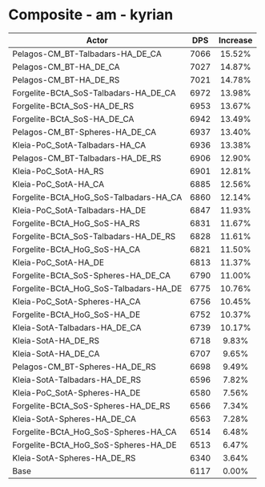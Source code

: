 # Composite - am - kyrian
| Actor | DPS | Increase |
|---|:---:|:---:|
|Pelagos-CM_BT-Talbadars-HA_DE_CA|7066|15.52%|
|Pelagos-CM_BT-HA_DE_CA|7027|14.87%|
|Pelagos-CM_BT-HA_DE_RS|7021|14.78%|
|Forgelite-BCtA_SoS-Talbadars-HA_DE_CA|6972|13.98%|
|Forgelite-BCtA_SoS-HA_DE_RS|6953|13.67%|
|Forgelite-BCtA_SoS-HA_DE_CA|6942|13.49%|
|Pelagos-CM_BT-Spheres-HA_DE_CA|6937|13.40%|
|Kleia-PoC_SotA-Talbadars-HA_CA|6936|13.38%|
|Pelagos-CM_BT-Talbadars-HA_DE_RS|6906|12.90%|
|Kleia-PoC_SotA-HA_RS|6901|12.81%|
|Kleia-PoC_SotA-HA_CA|6885|12.56%|
|Forgelite-BCtA_HoG_SoS-Talbadars-HA_CA|6860|12.14%|
|Kleia-PoC_SotA-Talbadars-HA_DE|6847|11.93%|
|Forgelite-BCtA_HoG_SoS-HA_RS|6831|11.67%|
|Forgelite-BCtA_SoS-Talbadars-HA_DE_RS|6828|11.61%|
|Forgelite-BCtA_HoG_SoS-HA_CA|6821|11.50%|
|Kleia-PoC_SotA-HA_DE|6813|11.37%|
|Forgelite-BCtA_SoS-Spheres-HA_DE_CA|6790|11.00%|
|Forgelite-BCtA_HoG_SoS-Talbadars-HA_DE|6775|10.76%|
|Kleia-PoC_SotA-Spheres-HA_CA|6756|10.45%|
|Forgelite-BCtA_HoG_SoS-HA_DE|6752|10.37%|
|Kleia-SotA-Talbadars-HA_DE_CA|6739|10.17%|
|Kleia-SotA-HA_DE_RS|6718|9.83%|
|Kleia-SotA-HA_DE_CA|6707|9.65%|
|Pelagos-CM_BT-Spheres-HA_DE_RS|6698|9.49%|
|Kleia-SotA-Talbadars-HA_DE_RS|6596|7.82%|
|Kleia-PoC_SotA-Spheres-HA_DE|6580|7.56%|
|Forgelite-BCtA_SoS-Spheres-HA_DE_RS|6566|7.34%|
|Kleia-SotA-Spheres-HA_DE_CA|6563|7.28%|
|Forgelite-BCtA_HoG_SoS-Spheres-HA_CA|6514|6.48%|
|Forgelite-BCtA_HoG_SoS-Spheres-HA_DE|6513|6.47%|
|Kleia-SotA-Spheres-HA_DE_RS|6340|3.64%|
|Base|6117|0.00%|
